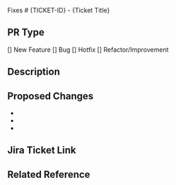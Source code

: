 Fixes # {TICKET-ID} - {Ticket Title}

## PR Type
[] New Feature
[] Bug
[] Hotfix
[] Refactor/Improvement

## Description
<!-- Short Description about what the PR do -->

## Proposed Changes
<!-- Point summary about what's new/changes -->
  -
  -
  -

## Jira Ticket Link
<!-- Put Jira Ticket Link -->



## Related Reference